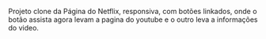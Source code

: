 Projeto clone da Página do Netflix, responsiva, com botões linkados, onde o botão assista agora levam a pagina do youtube e o outro leva a informações do video.